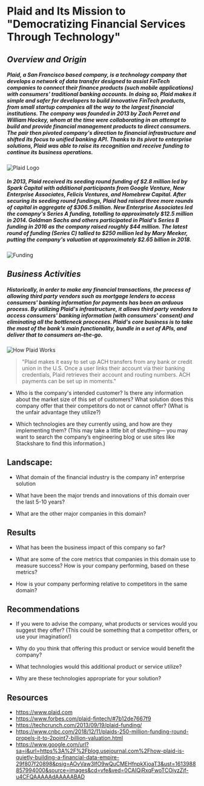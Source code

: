 # **Plaid and Its Mission to "Democratizing Financial Services Through Technology"**

## ***Overview and Origin***

##### Plaid, a San Francisco based company, is a technology company that develops a network of data transfer designed to assist FinTech companies to connect their finance products (such mobile applications) with consumers' traditional banking accounts. In doing so, Plaid makes it simple and safer for developers to build innovative FinTech products, from small startup companies all the way to the largest financial institutions. The company was founded in 2013 by Zach Perret and William Hockey, whom at the time were collaborating in an attempt to build and provide financial management products to direct consumers. The pair then pivoted company's direction to financial infrastructure and shifted its focus to unified banking API. Thanks to its pivot to enterprise solutions, Plaid was able to raise its recognition and receive funding to continue its business operations.

![Plaid Logo](https://digital.hbs.edu/platform-digit/wp-content/uploads/sites/2/2020/02/plaid-logo-horizontal-RGB-1-1-519x200.png)

##### In 2013, Plaid received its seeding round funding of $2.8 million led by Spark Capital with additional participants from Google Venture, New Enterprise Associates, Felicis Ventures, and  Homebrew Capital. After securing its seeding round fundings, Plaid had raised three more rounds of capital in aggregate of $306.5 million. New Enterprise Associates led the comapny's Series A funding, totalling to approximately $12.5 million in 2014. Goldman Sachs and others participated in Plaid's Series B funding in 2016 as the company raised roughly $44 million. The latest round of funding (Series C) tallied to $250 million led by Mary Meeker, putting the company's valuation at approximately $2.65 billion in 2018. 

![Funding](https://news.crunchbase.com/wp-content/uploads/2017/08/IPO-POP.png)

## ***Business Activities***

##### Historically, in order to make any financial transactions, the process of allowing third party vendors such as mortgage lenders to access consumers' banking information for payments has been an arduous process. By utilizing Plaid's infrastructure, it allows third party vendors to access consumers' banking information (with consumers' consent) and eliminating all the bottleneck proceeses. Plaid's core business is to take the most of the bank's main functionality, bundle in a set of APIs, and deliver that to consumers on-the-go. 

![How Plaid Works](https://miro.medium.com/max/1294/1*k_kn6Nx7kd-DCsTlDjBrRA.png)

>"Plaid makes it easy to set up ACH transfers from any bank or credit union in the U.S. Once a user links their account via their banking credentials, Plaid retrieves their account and routing numbers. ACH payments can be set up in moments."

* Who is the company's intended customer?  Is there any information about the market size of this set of customers?
What solution does this company offer that their competitors do not or cannot offer? (What is the unfair advantage they utilize?)

* Which technologies are they currently using, and how are they implementing them? (This may take a little bit of sleuthing–– you may want to search the company’s engineering blog or use sites like Stackshare to find this information.)


## Landscape:

* What domain of the financial industry is the company in?
      enterprise solution


* What have been the major trends and innovations of this domain over the last 5-10 years?


* What are the other major companies in this domain?


## Results

* What has been the business impact of this company so far?

* What are some of the core metrics that companies in this domain use to measure success? How is your company performing, based on these metrics?

* How is your company performing relative to competitors in the same domain?


## Recommendations

* If you were to advise the company, what products or services would you suggest they offer? (This could be something that a competitor offers, or use your imagination!)

* Why do you think that offering this product or service would benefit the company?

* What technologies would this additional product or service utilize?

* Why are these technologies appropriate for your solution?

## Resources

* https://www.plaid.com
* https://www.forbes.com/plaid-fintech/#7b12de7667f9
* https://techcrunch.com/2013/09/19/plaid-funding/
* https://www.cnbc.com/2018/12/11/plaids-250-million-funding-round-propels-it-to-2point7-billion-valuation.html
* https://www.google.com/url?sa=i&url=https%3A%2F%2Fblog.usejournal.com%2Fhow-plaid-is-quietly-building-a-financial-data-empire-29f807f20898&psig=AOvVaw3lfO9wQuCMEHfnpkXjoaT3&ust=1613988857994000&source=images&cd=vfe&ved=0CAIQjRxqFwoTCOiyzZjf-u4CFQAAAAAdAAAAABAD


